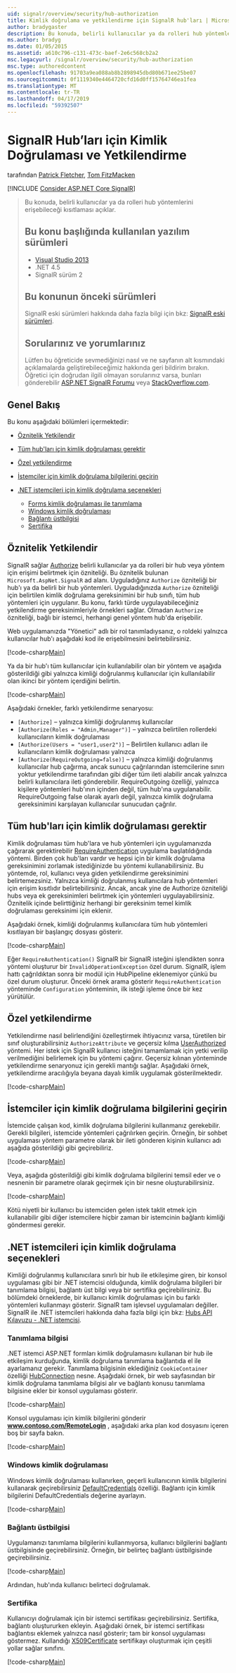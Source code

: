 ```yaml
---
uid: signalr/overview/security/hub-authorization
title: Kimlik doğrulama ve yetkilendirme için SignalR hub'ları | Microsoft Docs
author: bradygaster
description: Bu konuda, belirli kullanıcılar ya da rolleri hub yöntemlerini erişebileceği kısıtlaması açıklar. Yazılım sürümleri, Visual Studio 2013 .NET 4.5 SignalR ve bu konuda kullanılan...
ms.author: bradyg
ms.date: 01/05/2015
ms.assetid: a610c796-c131-473c-baef-2e6c568cb2a2
msc.legacyurl: /signalr/overview/security/hub-authorization
msc.type: authoredcontent
ms.openlocfilehash: 91703a9ea088ab8b2898945dbd80b671ee25be07
ms.sourcegitcommit: 0f1119340e4464720cfd16d0ff15764746ea1fea
ms.translationtype: MT
ms.contentlocale: tr-TR
ms.lasthandoff: 04/17/2019
ms.locfileid: "59392507"
---
```

# <a name="authentication-and-authorization-for-signalr-hubs"></a>SignalR Hub’ları için Kimlik Doğrulaması ve Yetkilendirme

tarafından [Patrick Fletcher](https://github.com/pfletcher), [Tom FitzMacken](https://github.com/tfitzmac)

[!INCLUDE [Consider ASP.NET Core SignalR](~/includes/signalr/signalr-version-disambiguation.md)]

> Bu konuda, belirli kullanıcılar ya da rolleri hub yöntemlerini erişebileceği kısıtlaması açıklar.
>
> ## <a name="software-versions-used-in-this-topic"></a>Bu konu başlığında kullanılan yazılım sürümleri
>
>
> - [Visual Studio 2013](https://my.visualstudio.com/Downloads?q=visual%20studio%202013)
> - .NET 4.5
> - SignalR sürüm 2
>
>
>
> ## <a name="previous-versions-of-this-topic"></a>Bu konunun önceki sürümleri
>
> SignalR eski sürümleri hakkında daha fazla bilgi için bkz: [SignalR eski sürümleri](../older-versions/index.md).
>
> ## <a name="questions-and-comments"></a>Sorularınız ve yorumlarınız
>
> Lütfen bu öğreticide sevmediğinizi nasıl ve ne sayfanın alt kısmındaki açıklamalarda geliştirebileceğimiz hakkında geri bildirim bırakın. Öğretici için doğrudan ilgili olmayan sorularınız varsa, bunları gönderebilir [ASP.NET SignalR Forumu](https://forums.asp.net/1254.aspx/1?ASP+NET+SignalR) veya [StackOverflow.com](http://stackoverflow.com/).


## <a name="overview"></a>Genel Bakış

Bu konu aşağıdaki bölümleri içermektedir:

- [Öznitelik Yetkilendir](#authorizeattribute)
- [Tüm hub'ları için kimlik doğrulaması gerektir](#requireauth)
- [Özel yetkilendirme](#custom)
- [İstemciler için kimlik doğrulama bilgilerini geçirin](#passauth)
- [.NET istemcileri için kimlik doğrulama seçenekleri](#authoptions)

    - [Forms kimlik doğrulaması ile tanımlama](#cookie)
    - [Windows kimlik doğrulaması](#windows)
    - [Bağlantı üstbilgisi](#header)
    - [Sertifika](#certificate)

<a id="authorizeattribute"></a>

## <a name="authorize-attribute"></a>Öznitelik Yetkilendir

SignalR sağlar [Authorize](https://msdn.microsoft.com/library/microsoft.aspnet.signalr.authorizeattribute(v=vs.111).aspx) belirli kullanıcılar ya da rolleri bir hub veya yöntem için erişimi belirtmek için özniteliği. Bu öznitelik bulunan `Microsoft.AspNet.SignalR` ad alanı. Uyguladığınız `Authorize` özniteliği bir hub'ı ya da belirli bir hub yöntemleri. Uyguladığınızda `Authorize` özniteliği için belirtilen kimlik doğrulama gereksinimini bir hub sınıfı, tüm hub yöntemleri için uygulanır. Bu konu, farklı türde uygulayabileceğiniz yetkilendirme gereksinimleriyle örnekleri sağlar. Olmadan `Authorize` özniteliği, bağlı bir istemci, herhangi genel yöntem hub'da erişebilir.

Web uygulamanızda "Yönetici" adlı bir rol tanımladıysanız, o roldeki yalnızca kullanıcılar hub'ı aşağıdaki kod ile erişebilmesini belirtebilirsiniz.

[!code-csharp[Main](hub-authorization/samples/sample1.cs)]

Ya da bir hub'ı tüm kullanıcılar için kullanılabilir olan bir yöntem ve aşağıda gösterildiği gibi yalnızca kimliği doğrulanmış kullanıcılar için kullanılabilir olan ikinci bir yöntem içerdiğini belirtin.

[!code-csharp[Main](hub-authorization/samples/sample2.cs)]

Aşağıdaki örnekler, farklı yetkilendirme senaryosu:

- `[Authorize]` – yalnızca kimliği doğrulanmış kullanıcılar
- `[Authorize(Roles = "Admin,Manager")]` – yalnızca belirtilen rollerdeki kullanıcıların kimlik doğrulaması
- `[Authorize(Users = "user1,user2")]` – Belirtilen kullanıcı adları ile kullanıcıların kimlik doğrulaması yalnızca
- `[Authorize(RequireOutgoing=false)]` – yalnızca kimliği doğrulanmış kullanıcılar hub çağırma, ancak sunucu çağrılarından istemcilerine sınırı yoktur yetkilendirme tarafından gibi diğer tüm ileti alabilir ancak yalnızca belirli kullanıcılara ileti gönderebilir. RequireOutgoing özelliği, yalnızca kişilere yöntemleri hub'ının içinden değil, tüm hub'ına uygulanabilir. RequireOutgoing false olarak ayarlı değil, yalnızca kimlik doğrulama gereksinimini karşılayan kullanıcılar sunucudan çağrılır.

<a id="requireauth"></a>

## <a name="require-authentication-for-all-hubs"></a>Tüm hub'ları için kimlik doğrulaması gerektir

Kimlik doğrulaması tüm hub'lara ve hub yöntemleri için uygulamanızda çağırarak gerektirebilir [RequireAuthentication](https://msdn.microsoft.com/library/microsoft.aspnet.signalr.hubpipelineextensions.requireauthentication(v=vs.111).aspx) uygulama başlatıldığında yöntemi. Birden çok hub'ları vardır ve hepsi için bir kimlik doğrulama gereksinimini zorlamak istediğinizde bu yöntemi kullanabilirsiniz. Bu yöntemde, rol, kullanıcı veya giden yetkilendirme gereksinimini belirtemezsiniz. Yalnızca kimliği doğrulanmış kullanıcılara hub yöntemleri için erişim kısıtlıdır belirtebilirsiniz. Ancak, ancak yine de Authorize özniteliği hubs veya ek gereksinimleri belirtmek için yöntemleri uygulayabilirsiniz. Öznitelik içinde belirttiğiniz herhangi bir gereksinim temel kimlik doğrulaması gereksinimi için eklenir.

Aşağıdaki örnek, kimliği doğrulanmış kullanıcılara tüm hub yöntemleri kısıtlayan bir başlangıç dosyası gösterir.

[!code-csharp[Main](hub-authorization/samples/sample3.cs)]

Eğer `RequireAuthentication()` SignalR bir SignalR isteğini işlendikten sonra yöntemi oluşturur bir `InvalidOperationException` özel durum. SignalR, işlem hattı çağrıldıktan sonra bir modül için HubPipeline eklenemiyor çünkü bu özel durum oluşturur. Önceki örnek arama gösterir `RequireAuthentication` yönteminde `Configuration` yönteminin, ilk isteği işleme önce bir kez yürütülür.

<a id="custom"></a>

## <a name="customized-authorization"></a>Özel yetkilendirme

Yetkilendirme nasıl belirlendiğini özelleştirmek ihtiyacınız varsa, türetilen bir sınıf oluşturabilirsiniz `AuthorizeAttribute` ve geçersiz kılma [UserAuthorized](https://msdn.microsoft.com/library/microsoft.aspnet.signalr.authorizeattribute.userauthorized(v=vs.111).aspx) yöntemi. Her istek için SignalR kullanıcı isteğini tamamlamak için yetki verilip verilmediğini belirlemek için bu yöntemi çağırır. Geçersiz kılınan yönteminde yetkilendirme senaryonuz için gerekli mantığı sağlar. Aşağıdaki örnek, yetkilendirme aracılığıyla beyana dayalı kimlik uygulamak gösterilmektedir.

[!code-csharp[Main](hub-authorization/samples/sample4.cs)]

<a id="passauth"></a>

## <a name="pass-authentication-information-to-clients"></a>İstemciler için kimlik doğrulama bilgilerini geçirin

İstemcide çalışan kod, kimlik doğrulama bilgilerini kullanmanız gerekebilir. Gerekli bilgileri, istemcide yöntemleri çağrılırken geçirin. Örneğin, bir sohbet uygulaması yöntem parametre olarak bir ileti gönderen kişinin kullanıcı adı aşağıda gösterildiği gibi geçirebiliriz.

[!code-csharp[Main](hub-authorization/samples/sample5.cs)]

Veya, aşağıda gösterildiği gibi kimlik doğrulama bilgilerini temsil eder ve o nesnenin bir parametre olarak geçirmek için bir nesne oluşturabilirsiniz.

[!code-csharp[Main](hub-authorization/samples/sample6.cs)]

Kötü niyetli bir kullanıcı bu istemciden gelen istek taklit etmek için kullanabilir gibi diğer istemcilere hiçbir zaman bir istemcinin bağlantı kimliği göndermesi gerekir.

<a id="authoptions"></a>

## <a name="authentication-options-for-net-clients"></a>.NET istemcileri için kimlik doğrulama seçenekleri

Kimliği doğrulanmış kullanıcılara sınırlı bir hub ile etkileşime giren, bir konsol uygulaması gibi bir .NET istemcisi olduğunda, kimlik doğrulama bilgileri bir tanımlama bilgisi, bağlantı üst bilgi veya bir sertifika geçirebilirsiniz. Bu bölümdeki örneklerde, bir kullanıcı kimlik doğrulaması için bu farklı yöntemleri kullanmayı gösterir. SignalR tam işlevsel uygulamaları değiller. SignalR ile .NET istemcileri hakkında daha fazla bilgi için bkz: [Hubs API Kılavuzu - .NET istemcisi](../guide-to-the-api/hubs-api-guide-net-client.md).

<a id="cookie"></a>

### <a name="cookie"></a>Tanımlama bilgisi

.NET istemci ASP.NET formları kimlik doğrulamasını kullanan bir hub ile etkileşim kurduğunda, kimlik doğrulama tanımlama bağlantıda el ile ayarlamanız gerekir. Tanımlama bilgisinin eklediğiniz `CookieContainer` özelliği [HubConnection](https://msdn.microsoft.com/library/microsoft.aspnet.signalr.client.hubs.hubconnection(v=vs.111).aspx) nesne. Aşağıdaki örnek, bir web sayfasından bir kimlik doğrulama tanımlama bilgisi alır ve bağlantı konusu tanımlama bilgisine ekler bir konsol uygulaması gösterir.

[!code-csharp[Main](hub-authorization/samples/sample7.cs)]

Konsol uygulaması için kimlik bilgilerini gönderir <strong>www.contoso.com/RemoteLogin</strong> , aşağıdaki arka plan kod dosyasını içeren boş bir sayfa bakın.

[!code-csharp[Main](hub-authorization/samples/sample8.cs)]

<a id="windows"></a>

### <a name="windows-authentication"></a>Windows kimlik doğrulaması

Windows kimlik doğrulaması kullanırken, geçerli kullanıcının kimlik bilgilerini kullanarak geçirebilirsiniz [DefaultCredentials](https://msdn.microsoft.com/library/system.net.credentialcache.defaultcredentials.aspx) özelliği. Bağlantı için kimlik bilgilerini DefaultCredentials değerine ayarlayın.

[!code-csharp[Main](hub-authorization/samples/sample9.cs?highlight=6)]

<a id="header"></a>

### <a name="connection-header"></a>Bağlantı üstbilgisi

Uygulamanızı tanımlama bilgilerini kullanmıyorsa, kullanıcı bilgilerini bağlantı üstbilgisinde geçirebilirsiniz. Örneğin, bir belirteç bağlantı üstbilgisinde geçirebilirsiniz.

[!code-csharp[Main](hub-authorization/samples/sample10.cs?highlight=6)]

Ardından, hub'ında kullanıcı belirteci doğrulamak.

<a id="certificate"></a>

### <a name="certificate"></a>Sertifika

Kullanıcıyı doğrulamak için bir istemci sertifikası geçirebilirsiniz. Sertifika, bağlantı oluştururken ekleyin. Aşağıdaki örnek, bir istemci sertifikası bağlantısı eklemek yalnızca nasıl gösterir; tam bir konsol uygulaması göstermez. Kullandığı [X509Certificate](https://msdn.microsoft.com/library/system.security.cryptography.x509certificates.x509certificate.aspx) sertifikayı oluşturmak için çeşitli yollar sağlar sınıfını.

[!code-csharp[Main](hub-authorization/samples/sample11.cs?highlight=6)]
